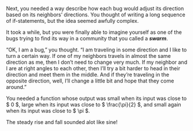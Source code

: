 <p class="main-text small-text">
    Next, you needed a way describe how each bug would adjust its direction based on its neighbors’ directions. You thought of writing a long sequence of if-statements, but the idea seemed awfully complex.
</p>
<p class="main-text small-text">
    It took a while, but you were finally able to imagine yourself as one of the bugs trying to find its way in a community that you called a <strong><em>swarm</em></strong>.
</p>
<p class="main-text small-text">
    “OK, I am a bug,” you thought. “I am traveling in some direction and I like to turn a certain way. If one of my neighbors travels in almost the same direction as me, then I don’t need to change very much. If my neighbor and I are at right angles to each other, then I’ll try a bit harder to head in their direction and meet them in the middle. And if they’re traveling in the opposite direction, well, I’ll change a little bit and hope that they come around.”
</p>
<p class="main-text small-text">
    You needed a function whose output was small when its input was close to $ 0 $, large when its input was close to $ \frac{\pi}{2} $, and small again when its input was close to $ \pi $.
</p>
<p class="main-text small-text">
    The steady rise and fall sounded alot like sine!
</p>